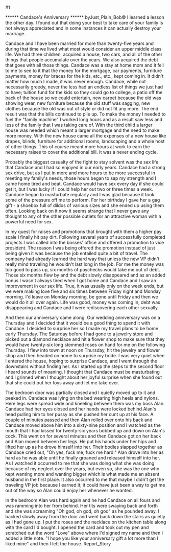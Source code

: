 #1 

 

 ****** Candace's Anniversary ****** byJust_Plain_Bob© I learned a lesson the other day. I found out that doing your best to take care of your family is not always appreciated and in some instances it can actually destroy your marriage. 

 Candace and I have been married for more than twenty-five years and during that time we lived what most would consider an upper middle class life. We had three children, acquired a house, two cars, and all of the other things that people accumulate over the years. We also acquired the debt that goes with all those things. Candace was a stay at home mom and it fell to me to see to it that the money for the mortgage, car payments, furniture payments, money for braces for the kids, etc., etc., kept coming in. It didn't matter how much I made, it was never enough. Candace, while not necessarily greedy, never the less had an endless list of things we just had to have; tuition fund for the kids so they could go to college, a patio off the back of the house so we could entertain, new carpet because the old was showing wear, new furniture because the old stuff was sagging, new clothes because the old was out of style or did not fit any more. The end result was that the bills continued to pile up. To make the money I needed to fuel the "family machine" I worked long hours and as a result saw less and less of the family that I was taking care of. With the third child a larger house was needed which meant a larger mortgage and the need to make more money. With the new house came all the expenses of a new house like drapes, blinds, furniture for additional rooms, landscaping and a whole host of other things. This of course meant more hours at work to earn the necessary raises to cover the additional bill. It was a never ending cycle. 

 Probably the biggest casualty of the fight to stay solvent was the sex life that Candace and I had so enjoyed in our early years. Candace had a strong sex drive, but as I put in more and more hours to be more successful in meeting my family's needs, those hours began to sap my strength and I came home tired and beat. Candace would have sex every day if she could get it, but I was lucky if I could help her out two or three times a week. Candace began to masturbate regularly and I was glad because it took some of the pressure off me to perform. For her birthday I gave her a gag gift - a shoebox full of dildos of various sizes and she ended up using them often. Looking back on it now it seems strange that I never gave any thought to any of the other possible outlets for an attractive woman with a powerful need for sex. 

 In my quest for raises and promotions that brought with them a higher pay scale I finally hit pay dirt. Following several years of successfully completed projects I was called into the bosses' office and offered a promotion to vice president. The reason I was being offered the promotion instead of just being given it was because the job entailed quite a bit of travel. The company had already learned the hard way that unless the new VP didn't really mind traveling he wouldn't last long in the job. For me the money was too good to pass up, six months of paychecks would take me out of debt. Those six months flew by and the debt slowly disappeared and as an added bonus I wasn't always tired when I got home and Candace and I saw an improvement in our sex life. True, it was usually only on the week ends, but we were making love five and six times between Friday night and Monday morning. I'd leave on Monday morning, be gone until Friday and then we would do it all over again. Life was good, money was coming in, debt was disappearing and Candace and I were rediscovering each other sexually. 

 And then our anniversary came along. Our wedding anniversary was on a Thursday and I decided that it would be a good thing to spend it with Candace. I decided to surprise her so I made my travel plans to be home early Thursday. The Saturday before I had gone to a jewelry store and picked out a diamond necklace and hit a flower shop to make sure that they would have twenty-six long stemmed roses on hand for me on the following Thursday. I flew into town at noon on Thursday, hit the jewelry and flower shop and then headed on home to surprise my bride. I was very quiet when I entered the house, hoping to surprise Candace, and I went through the downstairs without finding her. As I started up the steps to the second floor I heard sounds of moaning. I thought that Candace must be masturbating and I grinned when I thought about her joyful surprise when she found out that she could put her toys away and let me take over. 

 The bedroom door was partially closed and I quietly moved up to it and peeked in. Candace was lying on the bed wearing high heels and nylons. Here legs were spread wide and kneeling between them was my boss Alan. Candace had her eyes closed and her hands were locked behind Alan's head pulling him to her pussy as she pushed her cunt up at his face. A couple of minutes passed and then Alan rolled over onto his back and Candace moved above him into a sixty-nine position and I watched as the mouth that I had kissed for twenty-six years bobbed up and down on Alan's cock. This went on for several minutes and then Candace got on her back and Alan moved between her legs. He put his hands under her hips and lifted her up as he drove himself into her. Their bodies slapped together as Candace cried out, "Oh yes, fuck me, fuck me hard." Alan drove into her as hard as he was able until he finally groaned and released himself into her. As I watched it occurred to me that she was doing what she was doing because of my neglect over the years, but even so, she was the one who kept wanting more and wanting bigger which is what made me an absent husband in the first place. It also occurred to me that maybe I didn't get the traveling VP job because I earned it; it could have just been a way to get me out of the way so Alan could enjoy her whenever he wanted. 

 In the bedroom Alan was hard again and he had Candace on all fours and was ramming into her from behind. Her tits were swaying back and forth and she was screaming "Oh god, oh god, oh god" as he pounded away. I backed slowly away from the door and went back down the stairs as quietly as I had gone up. I put the roses and the necklace on the kitchen table along with the card I'd bought. I opened the card and took out my pen and scratched out the word "Love" above where I'd signed my name and then I added a little note. "I hope you like your anniversary gift a lot more than I liked mine" and then I left the house. Report_Story 
